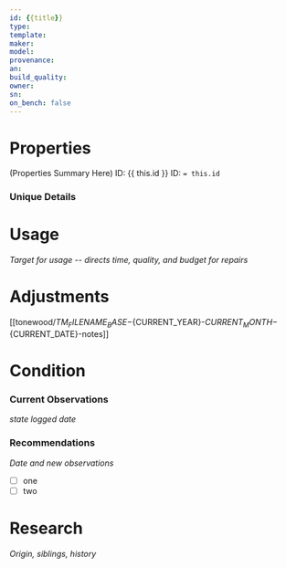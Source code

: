```yaml
---
id: {{title}}
type: 
template: 
maker: 
model: 
provenance: 
an: 
build_quality: 
owner: 
sn: 
on_bench: false
---
```


# Properties

(Properties Summary Here)
ID: {{ this.id }}
ID: `= this.id`



### Unique Details
# Usage

*Target for usage -- directs time, quality, and budget for repairs*

# Adjustments

[[tonewood/${TM_FILENAME_BASE}-${CURRENT_YEAR}-${CURRENT_MONTH}-${CURRENT_DATE}-notes]]

# Condition

### Current Observations

*state*
*logged date*


### Recommendations

*Date and new observations*
 - [ ] one
 - [ ] two

# Research

*Origin, siblings, history*
